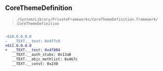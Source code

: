 ## CoreThemeDefinition

> `/System/Library/PrivateFrameworks/CoreThemeDefinition.framework/CoreThemeDefinition`

```diff

-610.0.0.0.0
-  __TEXT.__text: 0x4f7c0
+611.0.0.0.0
+  __TEXT.__text: 0x4f884
   __TEXT.__auth_stubs: 0x13a0
   __TEXT.__objc_methlist: 0x467c
   __TEXT.__const: 0x230

```
